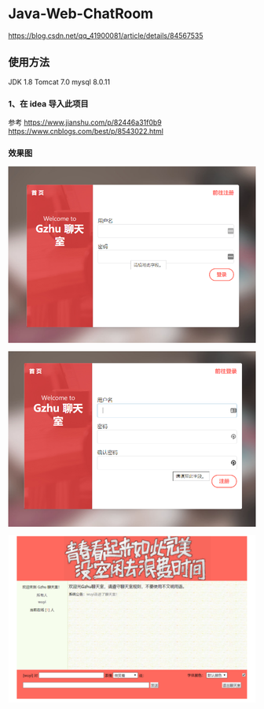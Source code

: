 # Java-Web-ChatRoom
https://blog.csdn.net/qq_41900081/article/details/84567535
                                            
## 使用方法
JDK 1.8
Tomcat 7.0
mysql 8.0.11


### 1、在 idea 导入此项目

参考
https://www.jianshu.com/p/82446a31f0b9
https://www.cnblogs.com/best/p/8543022.html


### 效果图


![image-登录界面](./images/login.png)

![image-注册界面](./images/register.png)

![image-主界面](./images/main.png)

